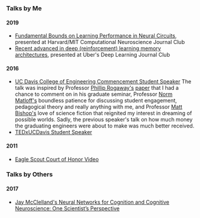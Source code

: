 ### Talks by Me

#### 2019

- [Fundamental Bounds on Learning Performance in Neural Circuits](talks/Raman__Rotondo___O_Leary___Fundamental_Bounds_on_Learning_Performance.pdf),
presented at Harvard/MIT Computational Neuroscience Journal Club
- [Recent advanced in deep (reinforcement) learning memory architectures](talks/memory_architectures_in_deep_reinforcement_learning.pdf),
 presented at Uber's Deep Learning Journal Club
 
#### 2016
- [UC Davis College of Engineering Commencement Student Speaker](talks/coe_commencement_speech.mp4)
The talk was inspired by Professor [Phillip Rogaway's](http://web.cs.ucdavis.edu/~rogaway/)
[paper](https://pdfs.semanticscholar.org/0580/cb6c869de3b3311a4b5616c6e696755be7bc.pdf)
that I had a chance to comment on in his graduate seminar, Professor [Norm Matloff's](http://heather.cs.ucdavis.edu/matloff.html)
boundless patience for discussing student engagement, pedagogical theory and really anything with me, and Professor
[Matt Bishop's](http://nob.cs.ucdavis.edu/~bishop/) love of science fiction that reignited my
interest in dreaming of possible worlds. Sadly, the previous speaker's talk on how much money the graduating
engineers were about to make was much better received.
- [TEDxUCDavis Student Speaker](https://www.youtube.com/watch?v=64p3y0L0oEA)

#### 2011
- [Eagle Scout Court of Honor Video](talks/eagle_court_of_honor.mp4)


### Talks by Others

#### 2017

- [Jay McClelland's Neural Networks for Cognition and Cognitive Neuroscience: 
One Scientist’s Perspective](talks/mcclelland_cnjc_2017_06_07.pdf)